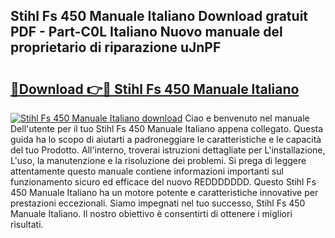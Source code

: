 ## Stihl Fs 450 Manuale Italiano Download gratuit PDF - Part-C0L Italiano Nuovo manuale del proprietario di riparazione uJnPF

# <h2><a href="http://df9bmsw.blite.top/?on=Stihl+Fs+450+Manuale+Italiano">🔗Download 👉🔴 Stihl Fs 450 Manuale Italiano</a></h2>

[![Stihl Fs 450 Manuale Italiano download](https://i.imgur.com/lujVjoI.png)](http://df9bmsw.blite.top/?on=Stihl+Fs+450+Manuale+Italiano)
Ciao e benvenuto nel manuale Dell'utente per il tuo Stihl Fs 450 Manuale Italiano appena collegato. Questa guida ha lo scopo di aiutarti a padroneggiare le caratteristiche e le capacità del tuo Prodotto. All'interno, troverai istruzioni dettagliate per L'installazione, L'uso, la manutenzione e la risoluzione dei problemi. Si prega di leggere attentamente questo manuale contiene informazioni importanti sul funzionamento sicuro ed efficace del nuovo REDDDDDDD. Questo Stihl Fs 450 Manuale Italiano ha un motore potente e caratteristiche innovative per prestazioni eccezionali. Siamo impegnati nel tuo successo, Stihl Fs 450 Manuale Italiano. Il nostro obiettivo è consentirti di ottenere i migliori risultati.
